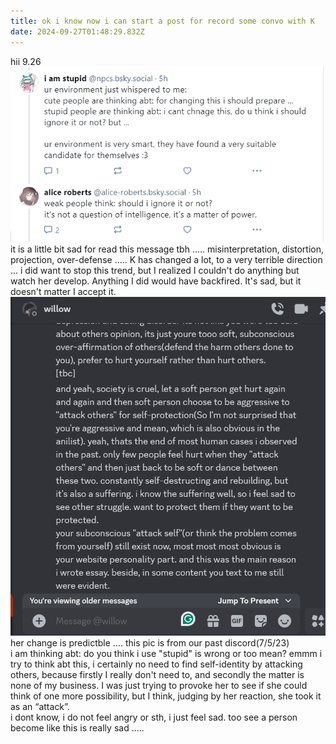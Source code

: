 ```yaml
---
title: ok i know now i can start a post for record some convo with K
date: 2024-09-27T01:48:29.832Z
---
```




hii
9.26
![20240926203628.png](https://github.com/0xemmkty/tinymind-blog/blob/main/assets/images/2024-09-27/1727401046663.png?raw=true)  
it is a little bit sad for read this message tbh .....
misinterpretation, distortion, projection, over-defense .....
K has changed a lot, to a very terrible direction ... i did want to stop this trend, but I realized I couldn't do anything but watch her develop. Anything I did would have backfired. It's sad, but it doesn't matter I accept it.
![微信图片_20240926204719.png](https://github.com/0xemmkty/tinymind-blog/blob/main/assets/images/2024-09-27/1727401654978.png?raw=true)
her change is predictble .... this pic is from our past discord(7/5/23)  
i am thinking abt: do you think i use "stupid" is wrong or too mean? emmm i try to think abt this, i certainly no need to find self-identity by attacking others, because firstly I really don't need to, and secondly the matter is none of my business. I was just trying to provoke her to see if she could think of one more possibility, but I think, judging by her reaction, she took it as an “attack”.  
i dont know, i do not feel angry or sth, i just feel sad. too see a person become like this is really sad .....


